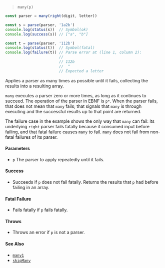 <!--
 Copyright (c) 2020 Thomas J. Otterson
 
 This software is released under the MIT License.
 https://opensource.org/licenses/MIT
-->

> `many(p)`

```javascript
const parser = many(right(digit, letter))

const s = parse(parser, '1a2b')
console.log(status(s))  // Symbol(ok)
console.log(success(s)) // ["a", "b"]

const t = parse(parser, '112b')
console.log(status(t))  // Symbol(fatal)
console.log(failure(t)) // Parse error at (line 1, column 2):
                        //
                        // 112b
                        //  ^
                        // Expected a letter
```

Applies a parser as many times as possible until it fails, collecting the results into a resulting array.

`many` executes a parser zero or more times, as long as it continues to succeed. The operation of the parser in EBNF is `p*`. When the parser fails, that does not mean that `many` fails; that signals that `many` is through executing and the successful results up to that point are returned.

The failure case in the example shows the only way that `many` can fail: its underlying `right` parser fails fatally because it consumed input before failing, and that fatal failure causes `many` to fail. `many` does not fail from non-fatal failures of its parser.

#### Parameters

* `p` The parser to apply repeatedly until it fails.

#### Success

* Succeeds if `p` does not fail fatally. Returns the results that `p` had before failing in an array.

#### Fatal Failure

* Fails fatally if `p` fails fatally.

#### Throws

* Throws an error if `p` is not a parser.

#### See Also

* [`many1`](many1.md)
* [`skipMany`](skipmany.md)